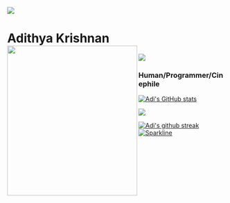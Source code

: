 

<a href="https://www.youtube.com/watch?v=dQw4w9WgXcQ"><img src="https://user-images.githubusercontent.com/73097560/115834477-dbab4500-a447-11eb-908a-139a6edaec5c.gif"></a>
# Adithya Krishnan <img align="left" src="https://github.com/fal3n-4ngel/fal3n-4ngel/blob/main/1.gif" width="300" height="345" />
<img src="https://komarev.com/ghpvc/?username=fal3n-4ngel"/> 

### Human/Programmer/Cinephile
[![Adi's GitHub stats](https://github-readme-stats.vercel.app/api?username=fal3n-4ngel)](https://github.com/anuraghazra/github-readme-stats)

<img src="https://user-images.githubusercontent.com/73097560/115834477-dbab4500-a447-11eb-908a-139a6edaec5c.gif"></a>

[![Adi's github streak](https://github-readme-streak-stats.herokuapp.com/?user=fal3n-4ngel&theme=blue-green)](https://github.com/DenverCoder1/github-readme-streak-stats)
[![Sparkline](https://stars.medv.io/Naereen/badges.svg)](https://stars.medv.io/fal3n-4ngel/badges)
